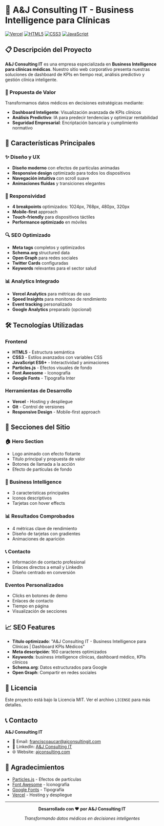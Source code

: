 # 🏥 A&J Consulting IT - Business Intelligence para Clínicas

[![Vercel](https://img.shields.io/badge/Deployed%20on-Vercel-000000?style=for-the-badge&logo=vercel)](https://ajconsulting.com)
[![HTML5](https://img.shields.io/badge/HTML5-E34F26?style=for-the-badge&logo=html5&logoColor=white)](https://developer.mozilla.org/en-US/docs/Web/HTML)
[![CSS3](https://img.shields.io/badge/CSS3-1572B6?style=for-the-badge&logo=css3&logoColor=white)](https://developer.mozilla.org/en-US/docs/Web/CSS)
[![JavaScript](https://img.shields.io/badge/JavaScript-F7DF1E?style=for-the-badge&logo=javascript&logoColor=black)](https://developer.mozilla.org/en-US/docs/Web/JavaScript)

## 📋 Descripción del Proyecto

**A&J Consulting IT** es una empresa especializada en **Business Intelligence para clínicas médicas**. Nuestro sitio web corporativo presenta nuestras soluciones de dashboard de KPIs en tiempo real, análisis predictivo y gestión clínica inteligente.

### 🎯 Propuesta de Valor

Transformamos datos médicos en decisiones estratégicas mediante:
- **Dashboard Inteligente**: Visualización avanzada de KPIs clínicos
- **Análisis Predictivo**: IA para predecir tendencias y optimizar rentabilidad
- **Seguridad Empresarial**: Encriptación bancaria y cumplimiento normativo

## 🚀 Características Principales

### ✨ Diseño y UX
- **Diseño moderno** con efectos de partículas animadas
- **Responsive design** optimizado para todos los dispositivos
- **Navegación intuitiva** con scroll suave
- **Animaciones fluidas** y transiciones elegantes

### 📱 Responsividad
- **4 breakpoints** optimizados: 1024px, 768px, 480px, 320px
- **Mobile-first** approach
- **Touch-friendly** para dispositivos táctiles
- **Performance optimizado** en móviles

### 🔍 SEO Optimizado
- **Meta tags** completos y optimizados
- **Schema.org** structured data
- **Open Graph** para redes sociales
- **Twitter Cards** configuradas
- **Keywords** relevantes para el sector salud

### 📊 Analytics Integrado
- **Vercel Analytics** para métricas de uso
- **Speed Insights** para monitoreo de rendimiento
- **Event tracking** personalizado
- **Google Analytics** preparado (opcional)

## 🛠️ Tecnologías Utilizadas

### Frontend
- **HTML5** - Estructura semántica
- **CSS3** - Estilos avanzados con variables CSS
- **JavaScript ES6+** - Interactividad y animaciones
- **Particles.js** - Efectos visuales de fondo
- **Font Awesome** - Iconografía
- **Google Fonts** - Tipografía Inter

### Herramientas de Desarrollo
- **Vercel** - Hosting y despliegue
- **Git** - Control de versiones
- **Responsive Design** - Mobile-first approach

## 📱 Secciones del Sitio

### 🏠 **Hero Section**
- Logo animado con efecto flotante
- Título principal y propuesta de valor
- Botones de llamada a la acción
- Efecto de partículas de fondo

### 💼 **Business Intelligence**
- 3 características principales
- Iconos descriptivos
- Tarjetas con hover effects

### 📊 **Resultados Comprobados**
- 4 métricas clave de rendimiento
- Diseño de tarjetas con gradientes
- Animaciones de aparición

### 📞 **Contacto**
- Información de contacto profesional
- Enlaces directos a email y LinkedIn
- Diseño centrado en conversión


### Eventos Personalizados
- Clicks en botones de demo
- Enlaces de contacto
- Tiempo en página
- Visualización de secciones

## 📈 SEO Features

- **Título optimizado**: "A&J Consulting IT - Business Intelligence para Clínicas | Dashboard KPIs Médicos"
- **Meta descripción**: 160 caracteres optimizados
- **Keywords**: business intelligence clínicas, dashboard médico, KPIs clínicos
- **Schema.org**: Datos estructurados para Google
- **Open Graph**: Compartir en redes sociales

## 📝 Licencia

Este proyecto está bajo la Licencia MIT. Ver el archivo `LICENSE` para más detalles.

## 📞 Contacto

**A&J Consulting IT**
- 📧 Email: [franciscoaucar@ajconsultingit.com](mailto:franciscoaucar@ajconsultingit.com?cc=anj11@ajconsultingit.com&subject=Consulta%20sobre%20Business%20Intelligence&body=Hola,%20estoy%20interesado%20en%20conocer%20más%20sobre%20su%20aplicación%20web%20y%20productos%20de%20Business%20Intelligence%20para%20clínicas.%20Me%20gustaría%20agendar%20una%20demostración%20personalizada.%0A%0ASaludos%20cordiales)
- 💼 LinkedIn: [A&J Consulting IT](https://www.linkedin.com/company/a-j-consultingit-software/about/)
- 🌐 Website: [ajconsulting.com](https://ajconsulting.com)

## 🙏 Agradecimientos

- [Particles.js](https://vincentgarreau.com/particles.js/) - Efectos de partículas
- [Font Awesome](https://fontawesome.com/) - Iconografía
- [Google Fonts](https://fonts.google.com/) - Tipografía
- [Vercel](https://vercel.com/) - Hosting y despliegue

---

<div align="center">

**Desarrollado con ❤️ por A&J Consulting IT**

*Transformando datos médicos en decisiones inteligentes*

</div>
